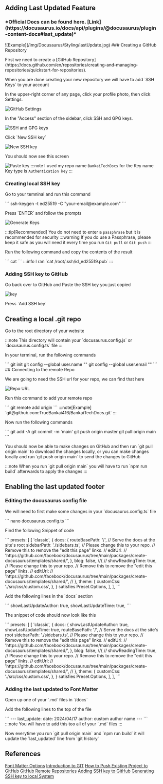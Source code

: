 ## Adding Last Updated Feature
<h3>*Official Docs can be found here. [Link](https://docusaurus.io/docs/api/plugins/@docusaurus/plugin-content-docs#last_update)*</h3>
![Example](/img/Docusaurus/Styling/lastUpdate.jpg)
### Creating a GitHub Repository
<p>First we need to create a [GitHub Repository](https://docs.github.com/en/repositories/creating-and-managing-repositories/quickstart-for-repositories).
<p>When you are done creating your new repository we will have to add `SSH Keys` to your account</p>
<p>In the upper-right corner of any page, click your profile photo, then click Settings.</p>

![GitHub Settings](/img/Docusaurus/Styling/githubSettings.png)

<p>In the "Access" section of the sidebar, click SSH and GPG keys.</p>

![SSH and GPG keys](/img/Docusaurus/Styling/sshKeys.jpg)

<p>Click `New SSH key`</p>

![New SSH key](/img/Docusaurus/Styling/NewSSHkey.png)

<p>You should now see this screen</p>

![Paste key](/img/Docusaurus/Styling/addKey.jpg)
:::note
I used my repo name `BankaiTechDocs` for the Key name\
Key type is `Authentication key`
:::

### Creating local SSH key
<p>Go to your temninal and run this command</p>
```
ssh-keygen -t ed25519 -C "your-email@example.com"
```
<p>Press `ENTER` and follow the prompts</p>

![Generate Keys](/img/Docusaurus/Styling/generateKey.jpg)

:::tip[Recommended]
You do not need to enter a `passphrase` but it is recommended for security
:::warning
If you do use a Passphrase, please keep it safe as you will need it every time you run `Git pull` or `Git push`
:::

<p>Run the following command and copy the contents of the result</p>
```
cat <location of new ssh key>
```
:::info
I ran `cat /root/.ssh/id_ed25519.pub`
:::

### Adding SSH key to GitHub
<p>Go back over to GitHub and Paste the SSH key you just copied</p

![key](/img/Docusaurus/Styling/key.jpg)

<p>Press `Add SSH key`</p>

## Creating a local .git repo
<p>Go to the root directory of your website</p>
:::note
This directory will contain your `docusaurus.config.js` or `docusaurus.config.ts` file
:::
<p>In your terminal, run the following commands</p>
```
git init
git config --global user.name "<USER_NAME>"
git config --global user.email "<USER_EMAIL>"
```
## Connecting to the remote Repo
<p>We are going to need the SSH url for your repo, we can find that here</p>

![Repo URL](/img/Docusaurus/Styling/sshUrl.jpg)

<p>Run this command to add your remote repo</p>
```
git remote add origin <SSh Repo URL>
```
:::note[Example]
`git@github.com:TrueBankai416/BankaiTechDocs.git`
:::

<p>Now run the following commands</p>
```
git add -A
git commit -m 'main'
git push  origin master
git pull origin main
```
<p>You should now be able to make changes on GitHub and then run `git pull origin main` to download the changes locally, or you can make changes locally and run `git push origin main` to send the changes to GitHub</p>
:::note
When you run `git pull origin main` you will have to run `npm run build` afterwards to apply the changes
:::

## Enabling the last updated footer
### Editing the docusaurus config file
<p>We will need to first make some changes in your `docusaurus.config.ts` file</p>
```
nano docusaurus.config.ts
```
<p>Find the following Snippet of code</p>
```
  presets: [
    [
      'classic',
      {
        docs: {
          routeBasePath: '/', // Serve the docs at the site's root
          sidebarPath: './sidebars.ts',
          // Please change this to your repo.
          // Remove this to remove the "edit this page" links.
        //  editUrl:
        //    'https://github.com/facebook/docusaurus/tree/main/packages/create-docusaurus/templates/shared/',
        },
        blog: false, //{
      //    showReadingTime: true,
          // Please change this to your repo.
          // Remove this to remove the "edit this page" links.
        //  editUrl:
        //    'https://github.com/facebook/docusaurus/tree/main/packages/create-docusaurus/templates/shared/',
       // },
        theme: {
          customCss: './src/css/custom.css',
        },
      } satisfies Preset.Options,
    ],
  ],
```
<p>Add the following lines in the `docs` section</p>
```
          showLastUpdateAuthor: true,
          showLastUpdateTime: true,
```
<p>The snippet of code should now look like this</p>
```
  presets: [
    [
      'classic',
      {
        docs: {
          showLastUpdateAuthor: true,
          showLastUpdateTime: true,
          routeBasePath: '/', // Serve the docs at the site's root
          sidebarPath: './sidebars.ts',
          // Please change this to your repo.
          // Remove this to remove the "edit this page" links.
        //  editUrl:
        //    'https://github.com/facebook/docusaurus/tree/main/packages/create-docusaurus/templates/shared/',
        },
        blog: false, //{
      //    showReadingTime: true,
          // Please change this to your repo.
          // Remove this to remove the "edit this page" links.
        //  editUrl:
        //    'https://github.com/facebook/docusaurus/tree/main/packages/create-docusaurus/templates/shared/',
       // },
        theme: {
          customCss: './src/css/custom.css',
        },
      } satisfies Preset.Options,
    ],
  ],
```

### Adding the last updated to Font Matter
<p>Open up one of your `.md` files in `/docs`</p>
<p>Add the following lines to the top of the file</p>
```
---
last_update:
  date: 2024/04/17
  author: custom author name
---
```
:::note
You will have to add this too all of your `.md` files
:::
<p>Now everytime you run `git pull origin main` and `npm run build` it will update the `last_updated` line from `git history`</p>

## References
[Font Matter Options](https://docusaurus.io/docs/api/plugins/@docusaurus/plugin-content-docs#markdown-front-matter)
[Introduction to GIT](https://learn.microsoft.com/en-us/training/modules/intro-to-git/2-exercise-configure-git)
[How to Push Existing Project to GitHub](https://www.digitalocean.com/community/tutorials/how-to-push-an-existing-project-to-github)
[GitHub Remote Repositories](https://docs.github.com/en/get-started/getting-started-with-git/about-remote-repositories)
[Adding SSH key to GitHub](https://docs.github.com/en/authentication/connecting-to-github-with-ssh/adding-a-new-ssh-key-to-your-github-account)
[Generating SSH key to local System](https://docs.github.com/en/authentication/connecting-to-github-with-ssh/generating-a-new-ssh-key-and-adding-it-to-the-ssh-agent)
